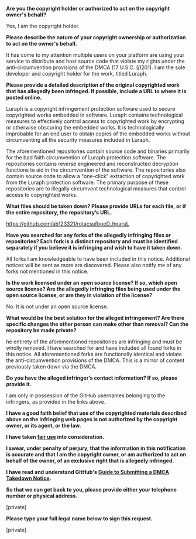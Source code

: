 **Are you the copyright holder or authorized to act on the copyright owner's behalf?**  
  
Yes, I am the copyright holder.  
  
**Please describe the nature of your copyright ownership or authorization to act on the owner's behalf.**  
  
It has come to my attention multiple users on your platform are using your service to distribute and host source code that violate my rights under the anti-circumvention provisions of the DMCA (17 U.S.C. §1201). I am the sole developer and copyright holder for the work, titled Luraph.  
  
**Please provide a detailed description of the original copyrighted work that has allegedly been infringed. If possible, include a URL to where it is posted online.**  
  
Luraph is a copyright infringement protection software used to secure copyrighted works embedded in software. Luraph contains technological measures to effectively control access to copyrighted work by encrypting or otherwise obscuring the embedded works. It is technologically improbable for an end user to obtain copies of the embedded works without circumventing all the security measures included in Luraph.  
  
The aforementioned repositories contain source code and binaries primarily for the bad faith circumvention of Luraph protection software. The repositories contains reverse engineered and reconstructed decryption functions to aid in the circumvention of the software. The repositories also contain source code to allow a "one-click" extraction of copyrighted work from the Luraph protection software. The primary purpose of these repositories are to illegally circumvent technological measures that control access to copyrighted works.  
  
**What files should be taken down? Please provide URLs for each file, or if the entire repository, the repository’s URL.**  
  
https://github.com/ab123321/rotacsufboeD_hparuL  
  
**Have you searched for any forks of the allegedly infringing files or repositories? Each fork is a distinct repository and must be identified separately if you believe it is infringing and wish to have it taken down.**  
  
All forks I am knowledgeable to have been included in this notice. Additional notices will be sent as more are discovered. Please also notify me of any forks not mentioned in this notice.  
  
**Is the work licensed under an open source license? If so, which open source license? Are the allegedly infringing files being used under the open source license, or are they in violation of the license?**  
  
No. It is not under an open source license.  
  
**What would be the best solution for the alleged infringement? Are there specific changes the other person can make other than removal? Can the repository be made private?**  
  
he entirety of the aforementioned repositories are infringing and must be wholly removed. I have searched for and have included all found forks in this notice. All aforementioned forks are functionally identical and violate the anti-circumvention provisions of the DMCA. This is a mirror of content previously taken down via the DMCA.  
  
**Do you have the alleged infringer’s contact information? If so, please provide it.**  
  
I am only in possession of the GitHub usernames belonging to the infringers, as provided in the links above.  
  
**I have a good faith belief that use of the copyrighted materials described above on the infringing web pages is not authorized by the copyright owner, or its agent, or the law.**  
  
**I have taken <a href="https://www.lumendatabase.org/topics/22">fair use</a> into consideration.**  
  
**I swear, under penalty of perjury, that the information in this notification is accurate and that I am the copyright owner, or am authorized to act on behalf of the owner, of an exclusive right that is allegedly infringed.**  
  
**I have read and understand GitHub's <a href="https://docs.github.com/articles/guide-to-submitting-a-dmca-takedown-notice/">Guide to Submitting a DMCA Takedown Notice</a>.**  
  
**So that we can get back to you, please provide either your telephone number or physical address.**  
  
[private]  
  
**Please type your full legal name below to sign this request.**  
  
[private]  
